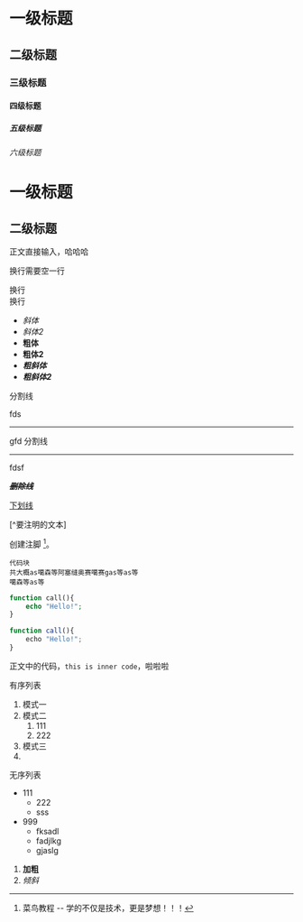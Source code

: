 # 一级标题
## 二级标题
### 三级标题
#### 四级标题
##### 五级标题
###### 六级标题

一级标题
========
二级标题
--------

正文直接输入，哈哈哈

换行需要空一行


换行  
换行

- *斜体*
- _斜体2_
- **粗体**
- __粗体2__
- ***粗斜体***
- ___粗斜体2___

分割线

fds

***
gfd
分割线

---
fdsf

***~~删除线~~***

<u>下划线</u>

[^要注明的文本]

创建注脚 [^RUNOOB]。

[^RUNOOB]: 菜鸟教程 -- 学的不仅是技术，更是梦想！！！


```
代码块
共大概as噶森等阿塞缝奥赛噶赛gas等as等
噶森等as等
```

```php
function call(){
    echo "Hello!";
}
```

```javascript
function call(){
    echo "Hello!";
}
```

正文中的代码，``this is inner code``，啦啦啦


有序列表
1. 模式一
2. 模式二
    1. 111
    2. 222
3. 模式三
4. 

无序列表
- 111
    - 222
    - sss
- 999
    - fksadl
    - fadjlkg
    - gjaslg


1. **加粗**
2. *倾斜*